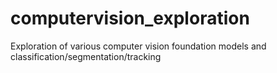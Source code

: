 # computervision_exploration
Exploration of various computer vision foundation models and classification/segmentation/tracking
